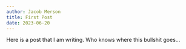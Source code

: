 ```yaml
---
author: Jacob Merson
title: First Post
date: 2023-06-20
---
```


Here is a post that I am writing. Who knows where this bullshit goes...